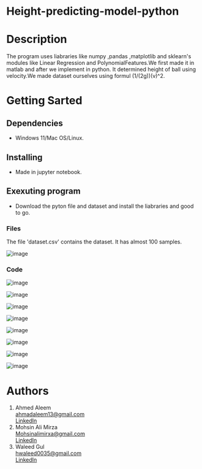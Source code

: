 # Height-predicting-model-python
# Description
The program uses liabraries like numpy ,pandas ,matplotlib and sklearn's modules like Linear Regression and PolynomialFeatures.We first made it in matlab and after we implement in python. It determined height of ball using velocity.We made dataset ourselves using formul (1/(2g))(v)^2.
# Getting Sarted
## Dependencies ##
* Windows 11/Mac OS/Linux.
## Installing ##
* Made in jupyter notebook.
## Exexuting program ##
* Download the pyton file and dataset and install the liabraries and good to go.
### Files  ###
The file 'dataset.csv' contains the dataset. It has almost 100 samples. 

![image](https://user-images.githubusercontent.com/84980384/157911518-ae9f5d13-8e0e-40d0-bd09-9cb987889fc3.png)

### Code ###

![image](https://user-images.githubusercontent.com/84980384/157911805-79c2430b-8162-46f2-9b44-cee8e80d525b.png)

![image](https://user-images.githubusercontent.com/84980384/157911833-99fc9190-488b-4428-bfab-2f4b45e5a7da.png)

![image](https://user-images.githubusercontent.com/84980384/157911891-c53892ad-7190-4028-bfa2-6064fad2591e.png)

![image](https://user-images.githubusercontent.com/84980384/157911921-eb5c422b-a1e8-499d-bef1-e0936d5f783e.png)

![image](https://user-images.githubusercontent.com/84980384/157911953-a0f507da-75db-4ff8-a1b8-5648213a6511.png)

![image](https://user-images.githubusercontent.com/84980384/157911994-2d8ea0a9-a7ed-4535-bf68-648b8b2daa75.png)

![image](https://user-images.githubusercontent.com/84980384/157912020-f25d26c2-5988-426f-828a-1a0b9d7c9346.png)

![image](https://user-images.githubusercontent.com/84980384/157913189-9821aed7-8354-4a16-8b78-73b34f8b40cd.png)


# Authors
1. Ahmed Aleem\
   ahmadaleem13@gmail.com\
   [​LinkedIn​](https://www.linkedin.com/in/ahmad-aleem-45a2251bb/)
2. Mohsin Ali Mirza\
   Mohsinalimirxa@gmail.com\
   [​LinkedIn​](https://www.linkedin.com/in/mohsin-ali-mirza-63878620a/)
 3. ​Waleed Gul<br> 
 ​hwaleed0035@gmail.com<br> 
 ​[​LinkedIn​](https://www.linkedin.com/in/mohsin-ali-mirza-63878620a)
